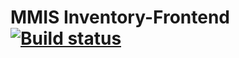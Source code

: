 # MMIS Inventory-Frontend [![Build status](https://ci.appveyor.com/api/projects/status/kavvmba6win5x99x?svg=true)](https://ci.appveyor.com/project/siteslave/mmis-inventory-frontend)
